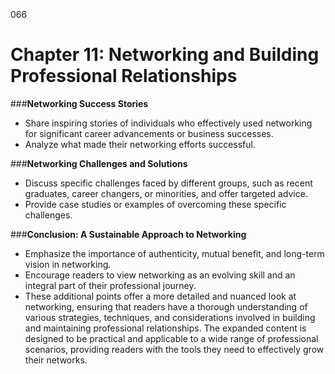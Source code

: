 066

# **Chapter 11: Networking and Building Professional Relationships**

###**Networking Success Stories**

- Share inspiring stories of individuals who effectively used networking for significant career advancements or business successes.
- Analyze what made their networking efforts successful.

###**Networking Challenges and Solutions**

- Discuss specific challenges faced by different groups, such as recent graduates, career changers, or minorities, and offer targeted advice.
- Provide case studies or examples of overcoming these specific challenges.

###**Conclusion: A Sustainable Approach to Networking**

- Emphasize the importance of authenticity, mutual benefit, and long-term vision in networking.
- Encourage readers to view networking as an evolving skill and an integral part of their professional journey.
- These additional points offer a more detailed and nuanced look at networking, ensuring that readers have a thorough understanding of various strategies, techniques, and considerations involved in building and maintaining professional relationships. The expanded content is designed to be practical and applicable to a wide range of professional scenarios, providing readers with the tools they need to effectively grow their networks.

